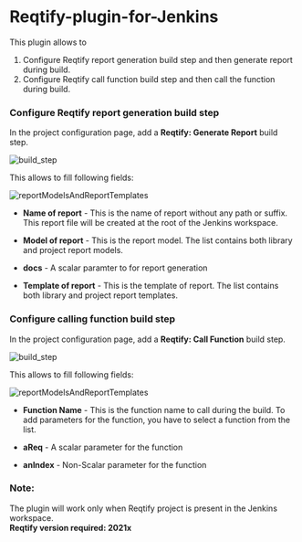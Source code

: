 # Reqtify-plugin-for-Jenkins

This plugin allows to  
1. Configure Reqtify report generation build step and then generate report during build.
2. Configure Reqtify call function build step and then call the function during build. 

### Configure Reqtify report generation build step

In the project configuration page, add a **Reqtify: Generate Report** build step.

![build_step](https://user-images.githubusercontent.com/37103100/60001844-0332fa00-9685-11e9-97d2-8c941af4f664.JPG)

This allows to fill following fields:

![reportModelsAndReportTemplates](https://github.com/jenkinsci/reqtify-plugin/blob/master/images/generate_report_build_step.PNG)

* **Name of report** - This is the name of report without any path or suffix. This report file will be created at the root of the Jenkins workspace.

* **Model of report** - This is the report model. The list contains both library and project report models.

* **docs** - A scalar paramter to for report generation

* **Template of report** - This is the template of report. The list contains both library and project report templates.

### Configure calling function build step

In the project configuration page, add a **Reqtify: Call Function** build step.

![build_step](https://github.com/jenkinsci/reqtify-plugin/blob/master/images/call_function.PNG)

This allows to fill following fields:

![reportModelsAndReportTemplates](https://github.com/jenkinsci/reqtify-plugin/blob/master/images/call_function_build_step.png)

* **Function Name** - This is the function name to call during the build. To add parameters for the function, you have to select a function from the list.

* **aReq** - A scalar parameter for the function

* **anIndex** - Non-Scalar parameter for the function

### Note:
The plugin will work only when Reqtify project is present in the Jenkins workspace. <br>
**Reqtify version required: 2021x**
